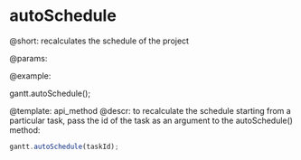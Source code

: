 autoSchedule
=============

@short:
	recalculates the schedule of the project

@params:


@example:

gantt.autoSchedule();


@template:	api_method
@descr:
to recalculate the schedule starting from a particular task, pass the id of the task as an argument to the autoSchedule() method:

~~~js
gantt.autoSchedule(taskId);
~~~